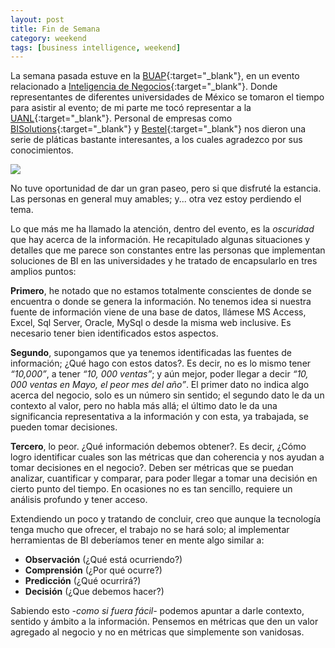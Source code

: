 ```yaml
---
layout: post
title: Fin de Semana
category: weekend
tags: [business intelligence, weekend]
---
```


La semana pasada estuve en la [BUAP](http://www.buap.mx/){:target="_blank"}, en un evento relacionado a [Inteligencia de Negocios](https://en.wikipedia.org/wiki/Business_intelligence){:target="_blank"}. Donde representantes de diferentes universidades de México se tomaron el tiempo para asistir al evento; de mi parte me tocó representar a la [UANL](http://www.uanl.mx/){:target="_blank"}. Personal de empresas como [BISolutions](http://www.bisolutions.net/){:target="_blank"} y [Bestel](http://www.bestel.com.mx/){:target="_blank"} nos dieron una serie de pláticas bastante interesantes, a los cuales agradezco por sus conocimientos.

<img src="{{ site.baseUrl }}/assets/img/posts/2014-05-30-weekend/01.jpg" />

No tuve oportunidad de dar un gran paseo, pero si que disfruté la estancia. Las personas en general muy amables; y... otra vez estoy perdiendo el tema.

Lo que más me ha llamado la atención, dentro del evento, es la *oscuridad* que hay acerca de la información. He recapitulado algunas situaciones y detalles que me parece son constantes entre las personas que implementan soluciones de BI en las universidades y he tratado de encapsularlo en tres amplios puntos:

**Primero**, he notado que no estamos totalmente conscientes de donde se encuentra o donde se genera la información. No tenemos idea si nuestra fuente de información viene de una base de datos, llámese MS Access, Excel, Sql Server, Oracle, MySql o desde la misma web inclusive. Es necesario tener bien identificados estos aspectos.

**Segundo**, supongamos que ya tenemos identificadas las fuentes de información; ¿Qué hago con estos datos?. Es decir, no es lo mismo tener *“10,000”*, a tener *“10, 000 ventas”*; y aún mejor, poder llegar a decir *“10, 000 ventas en Mayo, el peor mes del año”*. El primer dato no indica algo acerca del negocio, solo es un número sin sentido; el segundo dato le da un contexto al valor, pero no habla más allá; el último dato le da una significancia representativa a la información y con esta, ya trabajada, se pueden tomar decisiones.

**Tercero**, lo peor. ¿Qué información debemos obtener?. Es decir, ¿Cómo logro identificar cuales son las métricas que dan coherencia y nos ayudan a tomar decisiones en el negocio?. Deben ser métricas que se puedan analizar, cuantificar y comparar, para poder llegar a tomar una decisión en cierto punto del tiempo. En ocasiones no es tan sencillo, requiere un análisis profundo y tener acceso.

Extendiendo un poco y tratando de concluir, creo que aunque la tecnología tenga mucho que ofrecer, el trabajo no se hará solo; al implementar herramientas de BI deberíamos tener en mente algo similar a:

  - **Observación** (¿Qué está ocurriendo?)
  - **Comprensión** (¿Por qué ocurre?)
  - **Predicción** (¿Qué ocurrirá?)
  - **Decisión** (¿Que debemos hacer?)

Sabiendo esto *-como si fuera fácil-* podemos apuntar a darle contexto, sentido y ámbito a la información. Pensemos en métricas que den un valor agregado al negocio y no en métricas que simplemente son vanidosas.
